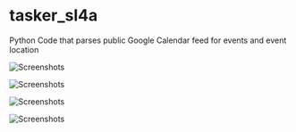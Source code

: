 tasker_sl4a
===========

Python Code that parses public Google Calendar feed for events and event location


![Screenshots](https://raw.githubusercontent.com/kdheepak89/tasker_sl4a/master/Screenshots/1.png)

![Screenshots](https://raw.githubusercontent.com/kdheepak89/tasker_sl4a/master/Screenshots/2.png)

![Screenshots](https://raw.githubusercontent.com/kdheepak89/tasker_sl4a/master/Screenshots/3.png)

![Screenshots](https://raw.githubusercontent.com/kdheepak89/tasker_sl4a/master/Screenshots/4.png)